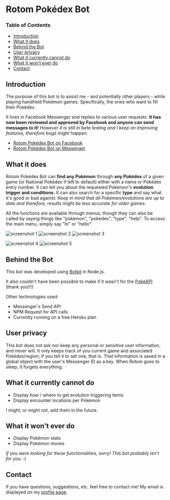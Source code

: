 # Rotom Pokédex Bot

### Table of Contents

* [Introduction](#1)
* [What it does](#2)
* [Behind the Bot](#3)
* [User privacy](#4)
* [What it currently cannot do](#5)
* [What it won't ever do](#6)
* [Contact](#7)

## <a name="1">Introduction</a>

The purpose of this bot is to assist me - and potentially other players - while playing handheld Pokémon games. Specifically, the ones who want to fill their Pokédex. 

It lives in Facebook Messenger and replies to various user requests. **It has now been reviewed and approved by Facebook and anyone can send messages to it!** *However it is still in beta testing and I keep on improving features, therefore bugs might happen.*

* [Rotom Pokédex Bot on Facebook](https://www.facebook.com/Rotom-Pok%C3%A9dex-Bot-541426089377828/)
* [Rotom Pokédex Bot on Messenger](https://www.messenger.com/t/541426089377828)

## <a name="2">What it does</a>

Rotom Pokédex Bot can **find any Pokémon** through **any Pokédex** of a given game (or National Pokédex if left to default) either with a name or Pokédex entry number. It can tell you about the requested Pokémon's **evolution trigger and conditions**. It can also search for a specific **type** and say what it's good or bad against.
*Keep in mind that all Pokémon/evolutions are up to date and therefore, results might be less accurate for older games.*

All the functions are available through menus, though they can also be called by saying things like "pokemon", "pokedex", "type", "help". To access the main menu, simply say "hi" or "hello".

![screenshot 1](img/1.png?raw=true) ![screenshot 2](img/2.png?raw=true) ![screenshot 3](img/3.png?raw=true) 

![screenshot 4](img/4.png?raw=true) ![screenshot 5](img/5.png?raw=true)

## <a name="3">Behind the Bot</a>

This bot was developed using [Botkit](https://howdy.ai/botkit/) in Node.js.

It also couldn't have been possible to make if it wasn't for the [PokéAPI](http://pokeapi.co/) (thank you!!!)

Other technologies used: 
* Messenger's Send API
* NPM Request for API calls
* Currently running on a free Heroku plan

## <a name="4">User privacy</a>

This bot does not ask nor keep any personal or sensitive user information, and never will. It only keeps track of you current game and associated Pokédex/region; if you tell it to set one, that is. 
That information is saved in a global object with the user's Messenger ID as a key. When Rotom goes to sleep, it forgets everything.

## <a name="5">What it currently cannot do</a>

* Display how / where to get evolution triggering items
* Display encounter locations per Pokémon

I might, or might not, add them in the future.

## <a name="6">What it won't ever do</a>

* Display Pokémon stats 
* Display Pokémon moves

*If you were looking for these functionalities, sorry! This bot probably isn't for you. :)*

## <a name="7">Contact</a>

If you have questions, suggestions, etc. feel free to contact me! My email is displayed on my [profile page](https://github.com/poe21).